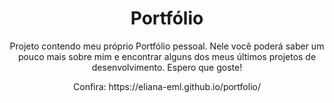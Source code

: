 <h1 align="center">Portfólio</h1>
<p align="center">Projeto contendo meu próprio Portfólio pessoal. Nele você poderá saber um pouco mais sobre mim e encontrar alguns dos meus últimos projetos de desenvolvimento. Espero que goste! </p>

<p align="center">Confira: https://eliana-eml.github.io/portfolio/ </p>
